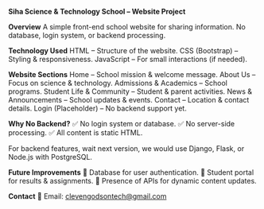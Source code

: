 **Siha Science & Technology School – Website Project**

**Overview**
  A simple front-end school website for sharing information.
  No database, login system, or backend processing.
  
**Technology Used**
  HTML – Structure of the website.
  CSS (Bootstrap) – Styling & responsiveness.
  JavaScript – For small interactions (if needed).
  
**Website Sections**
  Home – School mission & welcome message.
  About Us – Focus on science & technology.
  Admissions & Academics – School programs.
  Student Life & Community – Student & parent activities.
  News & Announcements – School updates & events.
  Contact – Location & contact details.
  Login (Placeholder) – No backend support yet.

**Why No Backend?**
  ✅ No login system or database.
  ✅ No server-side processing.
  ✅ All content is static HTML.

For backend features, wait next version, we would use Django, Flask, or Node.js with PostgreSQL.

**Future Improvements**
  🔹 Database for user authentication.
  🔹 Student portal for results & assignments.
  🔹 Presence of APIs for dynamic content updates.

**Contact**
  📧 Email: clevengodsontech@gmail.com
